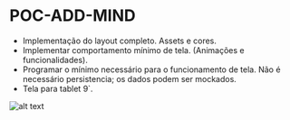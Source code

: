 # POC-ADD-MIND

- Implementação do layout completo. Assets e cores.
- Implementar comportamento mínimo de tela. (Animações e funcionalidades).
- Programar o mínimo necessário para o funcionamento de tela. Não é necessário persistencia; os dados podem ser mockados.
- Tela para tablet 9`.

![alt text](https://i.imgur.com/HwZLGGD.png)
